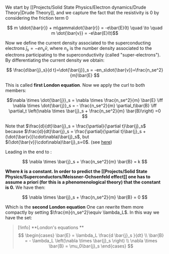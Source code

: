 We start by [[Projects/Solid State Physics/Electron dynamics/Drude Theory|Drude Theory]], and we capture the fact that the resistivity is 0 by considering the friction term 0

$$ m \ddot{\bar{r}} + m\gamma\dot{\bar{r}} = -e\bar{E}(t) \quad \to \quad m \dot{\bar{v}} = -e\bar{E}(t)$$

Now we define the current density associated to the superconducting electrons $\bar{j}_s = -en_s\bar{v}$, where $n_s$ is the number density associated to the electrons participating to the superconductivity (called "super-electrons").
By differentiating the current density we obtain:

$$ \frac{d\bar{j}_s}{d t}=\dot{\bar{j}}_s = -en_s\dot{\bar{v}}=\frac{n_se^2}{m}\bar{E} $$

This is called **first London equation**.
Now we apply the curl to both members:

$$\nabla \times \dot{\bar{j}}_s = \nabla \times \frac{n_se^2}{m} \bar{E} \iff \nabla \times \dot{\bar{j}}_s = - \frac{n_se^2}{m} \partial_t\bar{B} \iff \partial_t \left(\nabla \times \bar{j}_s + \frac{n_se^2}{m} \bar{B}\right) =0 $$

Note that $\frac{d}{dt}\bar{j}_s = \frac{\partial}{\partial t}\bar{j}_s$ because $\frac{d}{dt}\bar{j}_s = \frac{\partial}{\partial t}\bar{j}_s + (\dot{\bar{v}}\cdot\nabla)\bar{j}_s$, but $(\dot{\bar{v}}\cdot\nabla)\bar{j}_s=0$. (see [here](https://math.stackexchange.com/questions/1285345/how-to-prove-that-vec-n-cdot-nabla-vec-n-is-orthogonal-to-vec-n-for-unit))  

Leading in the end to :

$$ \nabla \times \bar{j}_s + \frac{n_se^2}{m} \bar{B} = k $$

**Where $k$ is a constant. In order to predict the [[Projects/Solid State Physics/Superconductors/Meissner-Ochsenfeld effect]] one has to assume a priori (for this is a phenomenological theory) that the constant is 0.**
We have then:

$$ \nabla \times \bar{j}_s + \frac{n_se^2}{m} \bar{B} = 0 $$

Which is the **second London equation**
One can rewrite them more compactly by setting $\frac{m}{n_se^2}\equiv \lambda_L$.
In this way we have the set:

>[!info] **London's equations **
>$$ 
>\begin{cases}
>\bar{E} = \lambda_L \frac{d \bar{j}_s }{dt} \\
> \bar{B} = - \lambda_L \left(\nabla \times \bar{j}_s \right) \\
> \nabla \times \bar{B} = \mu_0\bar{j}_s
>\end{cases}
>$$

